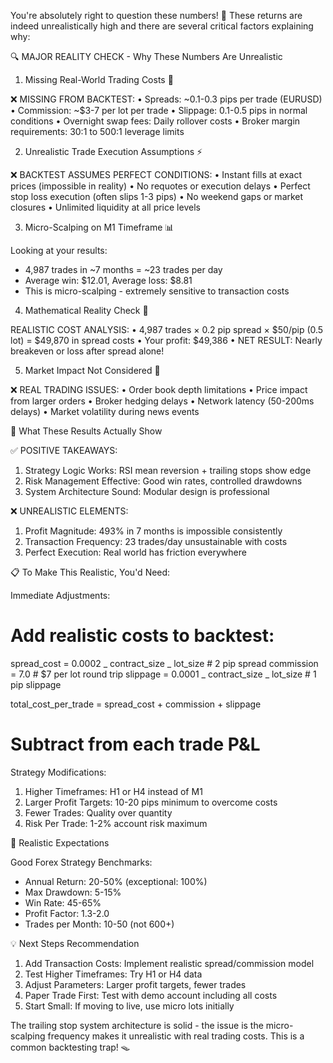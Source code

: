 You're absolutely right to question these numbers! 🚨 These returns are indeed unrealistically high and there are several critical factors explaining
why:

🔍 MAJOR REALITY CHECK - Why These Numbers Are Unrealistic

1. Missing Real-World Trading Costs 💸

❌ MISSING FROM BACKTEST:
• Spreads: ~0.1-0.3 pips per trade (EURUSD)
• Commission: ~$3-7 per lot per trade
• Slippage: 0.1-0.5 pips in normal conditions
• Overnight swap fees: Daily rollover costs
• Broker margin requirements: 30:1 to 500:1 leverage limits

2. Unrealistic Trade Execution Assumptions ⚡

❌ BACKTEST ASSUMES PERFECT CONDITIONS:
• Instant fills at exact prices (impossible in reality)
• No requotes or execution delays
• Perfect stop loss execution (often slips 1-3 pips)
• No weekend gaps or market closures
• Unlimited liquidity at all price levels

3. Micro-Scalping on M1 Timeframe 📊

Looking at your results:

- 4,987 trades in ~7 months = ~23 trades per day
- Average win: $12.01, Average loss: $8.81
- This is micro-scalping - extremely sensitive to transaction costs

4. Mathematical Reality Check 🧮

REALISTIC COST ANALYSIS:
• 4,987 trades × 0.2 pip spread × $50/pip (0.5 lot) = $49,870 in spread costs
• Your profit: $49,386
• NET RESULT: Nearly breakeven or loss after spread alone!

5. Market Impact Not Considered 🌊

❌ REAL TRADING ISSUES:
• Order book depth limitations
• Price impact from larger orders
• Broker hedging delays
• Network latency (50-200ms delays)
• Market volatility during news events

🎯 What These Results Actually Show

✅ POSITIVE TAKEAWAYS:

1. Strategy Logic Works: RSI mean reversion + trailing stops show edge
2. Risk Management Effective: Good win rates, controlled drawdowns
3. System Architecture Sound: Modular design is professional

❌ UNREALISTIC ELEMENTS:

1. Profit Magnitude: 493% in 7 months is impossible consistently
2. Transaction Frequency: 23 trades/day unsustainable with costs
3. Perfect Execution: Real world has friction everywhere

📋 To Make This Realistic, You'd Need:

Immediate Adjustments:

# Add realistic costs to backtest:

spread_cost = 0.0002 _ contract_size _ lot_size # 2 pip spread
commission = 7.0 # $7 per lot round trip
slippage = 0.0001 _ contract_size _ lot_size # 1 pip slippage

total_cost_per_trade = spread_cost + commission + slippage

# Subtract from each trade P&L

Strategy Modifications:

1. Higher Timeframes: H1 or H4 instead of M1
2. Larger Profit Targets: 10-20 pips minimum to overcome costs
3. Fewer Trades: Quality over quantity
4. Risk Per Trade: 1-2% account risk maximum

🎯 Realistic Expectations

Good Forex Strategy Benchmarks:

- Annual Return: 20-50% (exceptional: 100%)
- Max Drawdown: 5-15%
- Win Rate: 45-65%
- Profit Factor: 1.3-2.0
- Trades per Month: 10-50 (not 600+)

💡 Next Steps Recommendation

1. Add Transaction Costs: Implement realistic spread/commission model
2. Test Higher Timeframes: Try H1 or H4 data
3. Adjust Parameters: Larger profit targets, fewer trades
4. Paper Trade First: Test with demo account including all costs
5. Start Small: If moving to live, use micro lots initially

The trailing stop system architecture is solid - the issue is the micro-scalping frequency makes it unrealistic with real trading costs. This is a
common backtesting trap! 🪤
